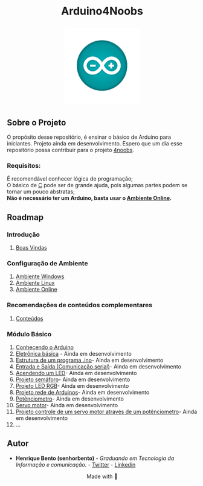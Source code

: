 
<h1 align="center">Arduino4Noobs</h21
>
<p align="center">
    <img src="src/imgs/ino.png" alt="Arduino Uno" width="200">
</p>

## Sobre o Projeto

O propósito desse repositório, é ensinar o básico de Arduino para iniciantes.
Projeto ainda em desenvolvimento. Espero que um dia esse repositório possa contribuir para o projeto [4noobs](https://github.com/he4rt/4noobs).

### Requisitos:  
<p></p>

É recomendável conhecer lógica de programação;  
O básico de [C](https://github.com/jpaulohe4rt/c4noobs) pode ser de grande ajuda, pois algumas partes podem se tornar um pouco abstratas;  
**Não é necessário ter um Arduino, basta usar o [Ambiente Online](/src/2-Ambiente/3-Ambiente-online.md).**  
 
## Roadmap

### Introdução

1. [Boas Vindas](/src/1-Introducao/1-Boas-vindas.md)

### Configuração de Ambiente

1. [Ambiente Windows](/src/2-Ambiente/1-Ambiente-windows.md)
2. [Ambiente Linux](/src/2-Ambiente/2-Ambiente-linux.md)
3. [Ambiente Online](/src/2-Ambiente/3-Ambiente-online.md)

### Recomendações de conteúdos complementares

1. [Conteúdos](/src/3-Extras/1-Extras.md)

### Módulo Básico

01. [Conhecendo o Arduino](/src/4-Modulo-basico/1-Conhecendo.md)
02. [Eletrônica básica](/src/4-Modulo-basico/2-Eletronica-basica.md) - Ainda em desenvolvimento
03. [Estrutura de um programa .ino](/src/4-Modulo-basico/3-Estrutura.md)- Ainda em desenvolvimento
04. [Entrada e Saída (Comunicação serial)](/src/4-Modulo-basico/4-IO.md)- Ainda em desenvolvimento
05. [Acendendo um LED](/src/4-Modulo-basico/5-Acendendo-LED.md)- Ainda em desenvolvimento
06. [Projeto semáforo](/src/4-Modulo-basico/6-Projeto-semaforo.md)- Ainda em desenvolvimento
07. [Projeto LED RGB](/src/4-Modulo-basico/7-Projeto-RGB.md)- Ainda em desenvolvimento
08. [Projeto rede de Arduinos](/src/4-Modulo-basico/8-Projeto-Rede.md)- Ainda em desenvolvimento
09. [Potênciometro](/src/4-Modulo-basico/9-Potenciometro.md)- Ainda em desenvolvimento
10. [Servo motor](/src/4-Modulo-basico/10-Servo-motor.md)- Ainda em desenvolvimento
11. [Projeto controle de um servo motor através de um potênciometro](/src/4-Modulo-basico/11-Projeto-controle-servo.md)- Ainda em desenvolvimento
12. ...

## Autor

- **Henrique Bento (senhorbento)** - _Graduando em Tecnologia da Informação e comunicação._ - [Twitter](https://twitter.com/_MisterBento) - [Linkedin](https://www.linkedin.com/in/henrique-bento-97a4b8231/)

<p align="center">Made with 💜</p>